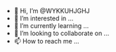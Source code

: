 - 👋 Hi, I’m @WYKKUHJGHJ
- 👀 I’m interested in ...
- 🌱 I’m currently learning ...
- 💞️ I’m looking to collaborate on ...
- 📫 How to reach me ...

<!---
WYKKUHJGHJ/WYKKUHJGHJ is a ✨ special ✨ repository because its `README.md` (this file) appears on your GitHub profile.
You can click the Preview link to take a look at your changes.
--->
